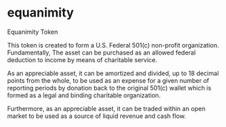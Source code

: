 # equanimity
Equanimity Token

This token is created to form a U.S. Federal 501(c) non-profit organization.
Fundamentally, The asset can be purchased as an allowed federal deduction to
income by means of charitable service.

As an appreciable asset, it can be amortized and divided, up to 18 decimal points from the whole,
to be used as an expense for a given number of reporting periods by donation back to the original 501(c) wallet which
is formed as a legal and binding charitable organization.

Furthermore, as an appreciable asset, it can be traded within an open market
to be used as a source of liquid revenue and cash flow.
